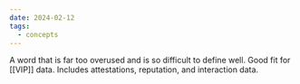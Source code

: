 ```yaml
---
date: 2024-02-12
tags:
  - concepts
---
```


A word that is far too overused and is so difficult to define well. Good fit for [[VIP]] data. Includes attestations, reputation, and interaction data.